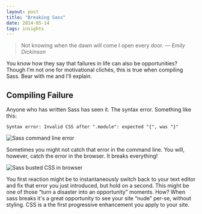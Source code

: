 ```yaml
---
layout: post
title: "Breaking Sass"
date: 2014-05-14
tags: insights
---
```


> Not knowing when the dawn will come I open every door. — *Emily Dickinson*

You know how they say that failures in life can also be opportunities? Though I’m not one for motivational clichés, this is true when compiling Sass. Bear with me and I’ll explain.

## Compiling Failure

Anyone who has written Sass has seen it. The syntax error. Something like this:

`Syntax error: Invalid CSS after ".module": expected "{", was "}"`

![Sass command line error]({{site.imageurl}}/2014/sass-command-line-error.png)

Sometimes you might not catch that error in the command line. You will, however, catch the error in the browser. It breaks everything!

![Sass busted CSS in browser]({{site.imageurl}}/2014/sass-busted-css.png)

You first reaction might be to instantaneously switch back to your text editor and fix that error you just introduced, but hold on a second. This might be one of those “turn a disaster into an opportunity” moments. How? When sass breaks it's a great opportunity to see your site “nude” per-se, without styling. CSS is a the first progressive enhancement you apply to your site.